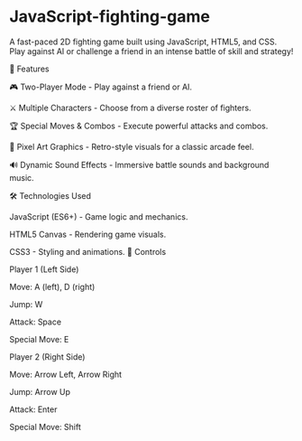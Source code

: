# JavaScript-fighting-game
A fast-paced 2D fighting game built using JavaScript, HTML5, and CSS. Play against AI or challenge a friend in an intense battle of skill and strategy!

🚀 Features

🎮 Two-Player Mode - Play against a friend or AI.

⚔️ Multiple Characters - Choose from a diverse roster of fighters.

🏆 Special Moves & Combos - Execute powerful attacks and combos.

🎨 Pixel Art Graphics - Retro-style visuals for a classic arcade feel.

🔊 Dynamic Sound Effects - Immersive battle sounds and background music.

🛠️ Technologies Used

JavaScript (ES6+) - Game logic and mechanics.

HTML5 Canvas - Rendering game visuals.

CSS3 - Styling and animations.
🎯 Controls

Player 1 (Left Side)

Move: A (left), D (right)

Jump: W

Attack: Space

Special Move: E

Player 2 (Right Side)

Move: Arrow Left, Arrow Right

Jump: Arrow Up

Attack: Enter

Special Move: Shift
